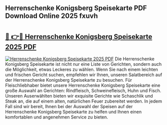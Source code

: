 ## Herrenschenke Konigsberg Speisekarte PDF Download Online 2025 fxuvh

# <h2><a href="http://gce44x5.nevu.top/?p=Herrenschenke+Konigsberg+Speisekarte">🔗 👉🔴 Herrenschenke Konigsberg Speisekarte 2025 PDF</a></h2>

[![Herrenschenke Konigsberg Speisekarte 2025 PDF](https://i.imgur.com/dBaPXMq.png)](http://gce44x5.nevu.top/?p=Herrenschenke+Konigsberg+Speisekarte)
Die Herrenschenke Konigsberg Speisekarte ist nicht nur eine Liste von Gerichten, sondern auch die Möglichkeit, etwas Leckeres zu wählen. Wenn Sie nach einem leichten und frischen Gericht suchen, empfehlen wir Ihnen, unseren Salatbereich auf der Herrenschenke Konigsberg Speisekarte zu besuchen. Für Fleischliebhaber bietet unsere Herrenschenke Konigsberg Speisekarte eine große Auswahl an Gerichten: Rindfleisch, Schweinefleisch, Huhn und Fisch. Unseren Auserwählten bieten wir exquisite Gerichte wie Schaschlik und Steak an, die auf einem alten, natürlichen Feuer zubereitet werden. In jedem Fall sind wir bereit, Ihnen bei der Auswahl der Speisen auf der Herrenschenke Konigsberg Speisekarte zu helfen und Ihnen einen komfortablen und angenehmen Service zu bieten.
